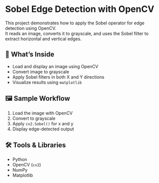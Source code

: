 # Sobel Edge Detection with OpenCV

This project demonstrates how to apply the Sobel operator for edge detection using OpenCV.  
It reads an image, converts it to grayscale, and uses the Sobel filter to extract horizontal and vertical edges.

## 🧠 What’s Inside
- Load and display an image using OpenCV
- Convert image to grayscale
- Apply Sobel filters in both X and Y directions
- Visualize results using `matplotlib`

## 🖼️ Sample Workflow
1. Load the image with OpenCV
2. Convert to grayscale
3. Apply `cv2.Sobel()` for x and y
4. Display edge-detected output

## 🛠️ Tools & Libraries
- Python
- OpenCV (`cv2`)
- NumPy
- Matplotlib

